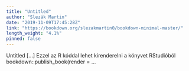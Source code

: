 ```yaml
---
title: "Untitled"
author: "Slezák Martin"
date: "2019-11-09T17:45:28Z"
link: "https://bookdown.org/slezakmartin0/bookdown-minimal-master/"
length_weight: "4.1%"
pinned: false
---
```


Untitled [...] Ezzel az R kóddal lehet kirenderelni a könyvet RStudióból bookdown::publish_book(render = ...
